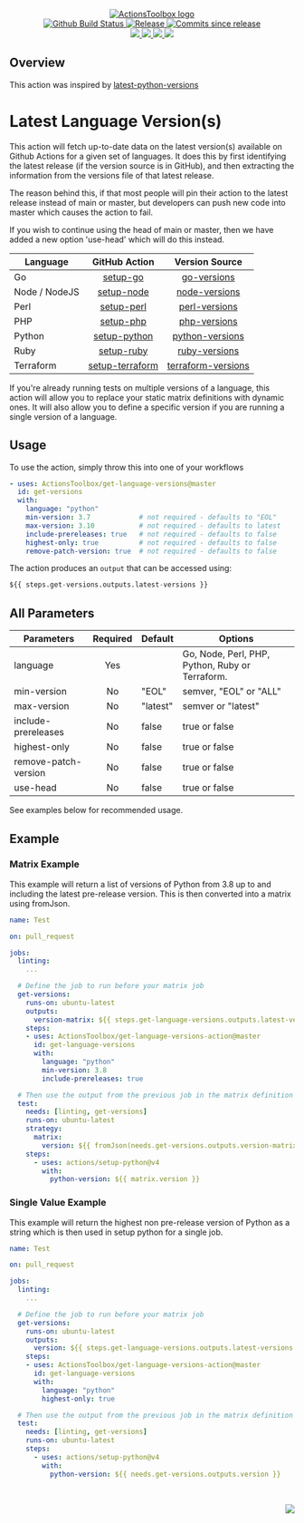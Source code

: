 <!-- markdownlint-disable -->
<p align="center">
    <a href="https://github.com/ActionsToolbox/">
        <img src="https://cdn.wolfsoftware.com/assets/images/github/organisations/actionstoolbox/black-and-white-circle-256.png" alt="ActionsToolbox logo" />
    </a>
    <br />
    <a href="https://github.com/ActionsToolbox/get-language-versions-action/actions/workflows/cicd-pipeline.yml">
        <img src="https://img.shields.io/github/actions/workflow/status/ActionsToolbox/get-language-versions-action/cicd-pipeline.yml?branch=master&label=CICD%20pipeline&style=for-the-badge" alt="Github Build Status" />
    </a>
    <a href="https://github.com/ActionsToolbox/get-language-versions-action/releases/latest">
        <img src="https://img.shields.io/github/v/release/ActionsToolbox/get-language-versions-action?color=blue&label=Latest%20Release&style=for-the-badge" alt="Release">
    </a>
    <a href="https://github.com/ActionsToolbox/get-language-versions-action/releases/latest">
        <img src="https://img.shields.io/github/commits-since/ActionsToolbox/get-language-versions-action/latest.svg?color=blue&style=for-the-badge" alt="Commits since release">
    </a>
    <br />
    <a href="https://github.com/ActionsToolbox/get-language-versions-action/blob/master/.github/CODE_OF_CONDUCT.md">
        <img src="https://img.shields.io/badge/Code%20of%20Conduct-blue?style=for-the-badge" />
    </a>
    <a href="https://github.com/ActionsToolbox/get-language-versions-action/blob/master/.github/CONTRIBUTING.md">
        <img src="https://img.shields.io/badge/Contributing-blue?style=for-the-badge" />
    </a>
    <a href="https://github.com/ActionsToolbox/get-language-versions-action/blob/master/.github/SECURITY.md">
        <img src="https://img.shields.io/badge/Report%20Security%20Concern-blue?style=for-the-badge" />
    </a>
    <a href="https://github.com/ActionsToolbox/get-language-versions-action/issues">
        <img src="https://img.shields.io/badge/Get%20Support-blue?style=for-the-badge" />
    </a>
</p>

## Overview

This action was inspired by [latest-python-versions](https://github.com/snok/latest-python-versions)

# Latest Language Version(s)

This action will fetch up-to-date data on the latest version(s) available on Github Actions for a given set of languages. It does this by first identifying the latest release (if the version source is in GitHub), and then extracting the information from the versions file of that latest release.

The reason behind this, if that most people will pin their action to the latest release instead of main or master, but developers can push new code into master which causes the action to fail.

If you wish to continue using the head of main or master, then we have added a new option 'use-head' which will do this instead.

| Language      | GitHub Action                                                   | Version Source                                                                                           |
| ------------- |:---------------------------------------------------------------:|:--------------------------------------------------------------------------------------------------------:|
| Go            | [setup-go](https://github.com/actions/setup-go)                 | [go-versions](https://raw.githubusercontent.com/actions/go-versions/main/versions-manifest.json)         |
| Node / NodeJS | [setup-node](https://github.com/actions/setup-node)             | [node-versions](https://raw.githubusercontent.com/actions/node-versions/main/versions-manifest.json)     |
| Perl          | [setup-perl](https://github.com/shogo82148/actions-setup-perl)  | [perl-versions](https://raw.githubusercontent.com/shogo82148/actions-setup-perl/main/versions/linux.json)                                                    |
| PHP           | [setup-php](https://github.com/shivammathur/setup-php)          | [php-versions](https://phpreleases.com/api/releases/)                                                    |
| Python        | [setup-python](https://github.com/actions/setup-python)         | [python-versions](https://raw.githubusercontent.com/actions/python-versions/main/versions-manifest.json) |
| Ruby          | [setup-ruby](https://github.com/ruby/setup-ruby)                | [ruby-versions](https://raw.githubusercontent.com/ruby/setup-ruby/master/ruby-builder-versions.json)     |
| Terraform     | [setup-terraform](https://github.com/hashicorp/setup-terraform) | [terraform-versions](https://releases.hashicorp.com/terraform/)                                          |

If you're already running tests on multiple versions of a language, this action will allow you to replace your static
matrix definitions with dynamic ones. It will also allow you to define a specific version if you are running a single version of a language.

## Usage

To use the action, simply throw this into one of your workflows

```yaml
- uses: ActionsToolbox/get-language-versions@master
  id: get-versions
  with:
    language: "python"
    min-version: 3.7            # not required - defaults to "EOL"
    max-version: 3.10           # not required - defaults to latest
    include-prereleases: true   # not required - defaults to false
    highest-only: true          # not required - defaults to false
    remove-patch-version: true  # not required - defaults to false
```

The action produces an `output` that can be accessed using:

```python
${{ steps.get-versions.outputs.latest-versions }}
```

## All Parameters

| Parameters           | Required | Default  | Options                                         |
| -------------------- |:--------:| -------- | ----------------------------------------------- |
| language             | Yes      |          | Go, Node, Perl, PHP, Python, Ruby or Terraform. |
| min-version          | No       | "EOL"    | semver, "EOL" or "ALL"                          |
| max-version          | No       | "latest" | semver or "latest"                              |
| include-prereleases  | No       | false    | true or false                                   |
| highest-only         | No       | false    | true or false                                   |
| remove-patch-version | No       | false    | true or false                                   |
| use-head             | No       | false    | true or false

See examples below for recommended usage.

## Example

### Matrix Example

This example will return a list of versions of Python from 3.8 up to and including the latest pre-release version. This is then converted into a matrix using fromJson.

```yaml
name: Test

on: pull_request

jobs:
  linting:
    ...

  # Define the job to run before your matrix job
  get-versions:
    runs-on: ubuntu-latest
    outputs:
      version-matrix: ${{ steps.get-language-versions.outputs.latest-versions }}
    steps:
    - uses: ActionsToolbox/get-language-versions-action@master
      id: get-language-versions
      with:
        language: "python"
        min-version: 3.8
        include-prereleases: true

  # Then use the output from the previous job in the matrix definition
  test:
    needs: [linting, get-versions]
    runs-on: ubuntu-latest
    strategy:
      matrix:
        version: ${{ fromJson(needs.get-versions.outputs.version-matrix) }}
    steps:
      - uses: actions/setup-python@v4
        with:
          python-version: ${{ matrix.version }}
```

### Single Value Example

This example will return the highest non pre-release version of Python as a string which is then used in setup python for a single job.

```yaml
name: Test

on: pull_request

jobs:
  linting:
    ...

  # Define the job to run before your matrix job
  get-versions:
    runs-on: ubuntu-latest
    outputs:
      version: ${{ steps.get-language-versions.outputs.latest-versions }}
    steps:
    - uses: ActionsToolbox/get-language-versions-action@master
      id: get-language-versions
      with:
        language: "python"
        highest-only: true

  # Then use the output from the previous job in the matrix definition
  test:
    needs: [linting, get-versions]
    runs-on: ubuntu-latest
    steps:
      - uses: actions/setup-python@v4
        with:
          python-version: ${{ needs.get-versions.outputs.version }}
```


<br />
<p align="right"><a href="https://wolfsoftware.com/"><img src="https://img.shields.io/badge/Created%20by%20Wolf%20on%20behalf%20of%20Wolf%20Software-blue?style=for-the-badge" /></a></p>